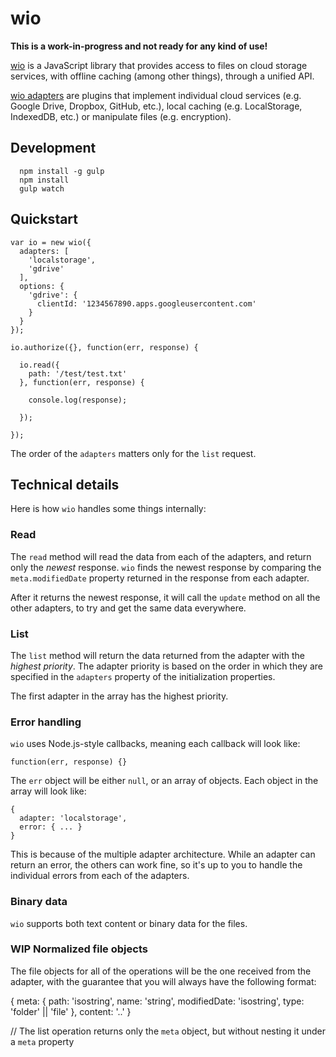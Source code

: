 wio
===

**This is a work-in-progress and not ready for any kind of use!**

[wio]() is a JavaScript library that provides access to files on cloud storage services, with offline caching (among other things), through a unified API.

[wio adapters]() are plugins that implement individual cloud services (e.g. Google Drive, Dropbox, GitHub, etc.), local caching (e.g. LocalStorage, IndexedDB, etc.) or manipulate files (e.g. encryption).

## Development

```
  npm install -g gulp
  npm install
  gulp watch
```

## Quickstart


```
var io = new wio({
  adapters: [
    'localstorage',
    'gdrive'
  ],
  options: {
    'gdrive': {
      clientId: '1234567890.apps.googleusercontent.com'
    }
  }
});

io.authorize({}, function(err, response) {

  io.read({
    path: '/test/test.txt'
  }, function(err, response) {

    console.log(response);

  });

});
```

The order of the `adapters` matters only for the `list` request.

## Technical details

Here is how `wio` handles some things internally:

### Read

The `read` method will read the data from each of the adapters, and return only the *newest* response. `wio` finds the newest response by comparing the `meta.modifiedDate` property returned in the response from each adapter.

After it returns the newest response, it will call the `update` method on all the other adapters, to try and get the same data everywhere.


### List

The `list` method will return the data returned from the adapter with the *highest priority*. The adapter priority is based on the order in which they are specified in the `adapters` property of the initialization properties.

The first adapter in the array has the highest priority.


### Error handling

`wio` uses Node.js-style callbacks, meaning each callback will look like:

```
function(err, response) {}
```

The `err` object will be either `null`, or an array of objects. Each object in the array will look like:

```
{
  adapter: 'localstorage',
  error: { ... }
}
```

This is because of the multiple adapter architecture. While an adapter can return an error, the others can work fine, so it's up to you to handle the individual errors from each of the adapters.


### Binary data

`wio` supports both text content or binary data for the files.


### WIP Normalized file objects

The file objects for all of the operations will be the one received from the adapter, with the guarantee that you will always have the following format:

{
  meta: {
    path: 'isostring',
    name: 'string',
    modifiedDate: 'isostring',
    type: 'folder' || 'file'
  },
  content: '..'
}

// The list operation returns only the `meta` object, but without nesting it under a `meta` property
